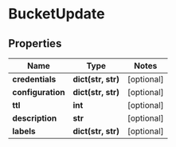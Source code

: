 # BucketUpdate

## Properties
Name | Type | Notes
------------ | ------------- | -------------
**credentials** | **dict(str, str)** | [optional]
**configuration** | **dict(str, str)** | [optional]
**ttl** | **int** | [optional]
**description** | **str** | [optional]
**labels** | **dict(str, str)** | [optional]


